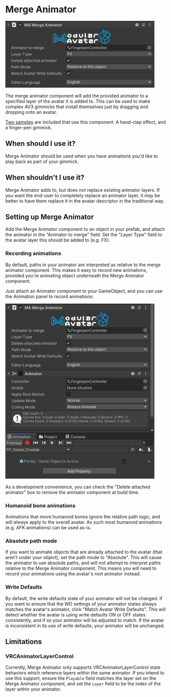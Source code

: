 ﻿# Merge Animator

![Merge Animator](merge-animator.png)

The merge animator component will add the provided animator to a specified layer of the avatar it is added to. This can be used to make complex AV3 gimmicks that install themselves just by dragging and dropping onto an avatar.

[Two samples](/docs/samples/) are included that use this component: A hand-clap effect, and a finger-pen gimmick.

## When should I use it?

Merge Animator should be used when you have animations you'd like to play back as part of your gimmick.

## When shouldn't I use it?

Merge Animator adds to, but does not replace existing animator layers. If you want the end-user to completely replace an animator layer, it may be better to have them replace it in the avatar descriptor in the traditional way.

## Setting up Merge Animator

Add the Merge Animator component to an object in your prefab, and attach the animator in the "Animator to merge" field. Set the "Layer Type" field to the avatar layer this should be added to (e.g. FX).

### Recording animations

By default, paths in your animator are interpreted as relative to the merge animator component. This makes it easy to record new animations, provided you're animating object underneath the Merge Animator component.

Just attach an Animator component to your GameObject, and you can use the Animation panel to record animations:

![Recording an animation using Merge Animator](merge-animator-record.png)

As a development convenience, you can check the "Delete attached animator" box to remove the animator component at build time.

### Humanoid bone animations

Animations that move humanoid bones ignore the relative path logic, and will always apply to the overall avatar. As such most humanoid animations (e.g. AFK animations) can be used as-is.

### Absolute path mode

If you want to animate objects that are already attached to the avatar (that aren't under your object), set the path mode to "Absolute". This will cause the animator to use absolute paths, and will not attempt to interpret paths relative to the Merge Animator component.
This means you will need to record your animations using the avatar's root animator instead.

### Write Defaults

By default, the write defaults state of your animator will not be changed. If you want to ensure that the WD settings of your animator states always matches the avatar's animator, click "Match Avatar Write Defaults".
This will detect whether the avatar is using write defaults ON or OFF states consistently, and if so your animator will be adjusted to match. If the avatar is inconsistent in its use of write defaults, your animator will be unchanged.

## Limitations

### VRCAnimatorLayerControl

Currently, Merge Animator only supports VRCAnimatorLayerControl state behaviors which reference layers within the same animator.
If you intend to use this support, ensure the `Playable` field matches the layer set on the Merge Animator component, and set the `Layer`
field to be the index of the layer within your animator.